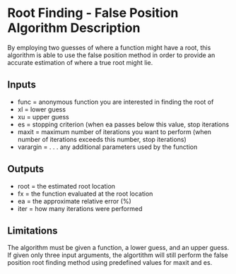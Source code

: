 # **Root Finding - False Position Algorithm Description**
By employing two guesses of where a function might have a root, this algorithm is able to use the false position method in order to provide an accurate estimation of where a true root might lie. 

## Inputs
- func = anonymous function you are interested in finding the root of
- xl = lower guess
- xu = upper guess
- es = stopping criterion (when ea passes below this value, stop iterations
- maxit = maximum number of iterations you want to perform (when number of iterations exceeds this number, stop iterations)
- varargin = . . . any additional parameters used by the function

## Outputs
- root = the estimated root location
- fx = the function evaluated at the root location
- ea = the approximate relative error (%)
- iter = how many iterations were performed

## Limitations
The algorithm must be given a function, a lower guess, and an upper guess. If given only three input arguments, the algortithm will still perform the false position root finding method using predefined values for maxit and es.  
